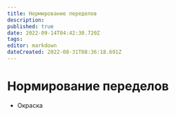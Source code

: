 ```yaml
---
title: Нормирование переделов
description: 
published: true
date: 2022-09-14T04:42:30.720Z
tags: 
editor: markdown
dateCreated: 2022-08-31T08:36:18.691Z
---
```


# Нормирование переделов

* Окраска
